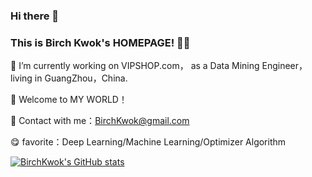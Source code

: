 ### Hi there 👋  
### This is Birch Kwok's HOMEPAGE! 👨‍💻


🔭  I’m currently working on VIPSHOP.com， as a Data Mining Engineer，living in GuangZhou，China.

👏 Welcome to MY WORLD！

📨 Contact with me：BirchKwok@gmail.com

😋 favorite：Deep Learning/Machine Learning/Optimizer Algorithm

[![BirchKwok's GitHub stats](https://github-readme-stats.vercel.app/api?username=BirchKwok&count_private=true&show_icons=true&theme=vue)](https://github.com/BirchKwok/github-readme-stats)
